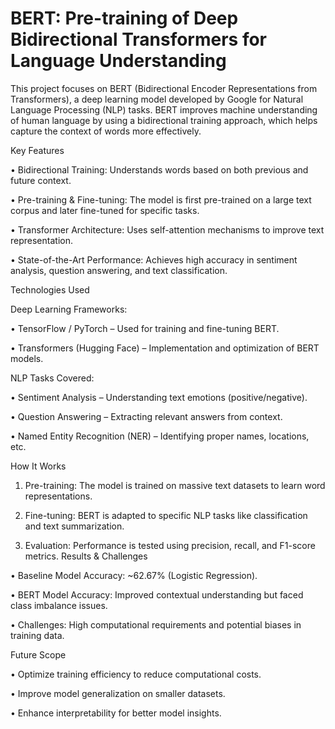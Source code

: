 # BERT: Pre-training of Deep Bidirectional Transformers for Language Understanding
This project focuses on BERT (Bidirectional Encoder Representations from Transformers), a deep learning model developed by Google for Natural Language Processing (NLP) tasks. BERT improves machine understanding of human language by using a bidirectional training approach, which helps capture the context of words more effectively.


Key Features

•	Bidirectional Training: Understands words based on both previous and future context.

•	Pre-training & Fine-tuning: The model is first pre-trained on a large text corpus and later fine-tuned for specific tasks.

•	Transformer Architecture: Uses self-attention mechanisms to improve text representation.

•	State-of-the-Art Performance: Achieves high accuracy in sentiment analysis, question answering, and text classification.


Technologies Used

Deep Learning Frameworks:

•	TensorFlow / PyTorch – Used for training and fine-tuning BERT.

•	Transformers (Hugging Face) – Implementation and optimization of BERT models.

NLP Tasks Covered:

•	Sentiment Analysis – Understanding text emotions (positive/negative).

•	Question Answering – Extracting relevant answers from context.

•	Named Entity Recognition (NER) – Identifying proper names, locations, etc.

How It Works

1.	Pre-training: The model is trained on massive text datasets to learn word representations.
   
2.	Fine-tuning: BERT is adapted to specific NLP tasks like classification and text summarization.
   
3.	Evaluation: Performance is tested using precision, recall, and F1-score metrics.
Results & Challenges

•	Baseline Model Accuracy: ~62.67% (Logistic Regression).

•	BERT Model Accuracy: Improved contextual understanding but faced class imbalance issues.

•	Challenges: High computational requirements and potential biases in training data.

Future Scope

•	Optimize training efficiency to reduce computational costs.

•	Improve model generalization on smaller datasets.

•	Enhance interpretability for better model insights.
